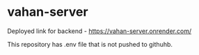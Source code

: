 # vahan-server

Deployed link for backend - https://vahan-server.onrender.com/

This repository has .env file that is not pushed to githuhb.